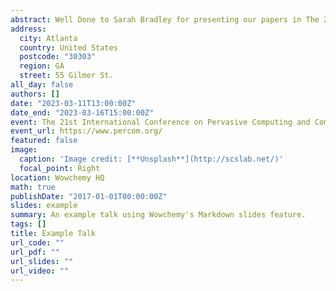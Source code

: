 ```yaml
---
abstract: Well Done to Sarah Bradley for presenting our papers in The 21st International Conference on Pervasive Computing and Communications (PerCom 2023)
address:
  city: Atlanta
  country: United States
  postcode: "30303"
  region: GA
  street: 55 Gilmer St.
all_day: false
authors: []
date: "2023-03-11T13:00:00Z"
date_end: "2023-03-16T15:00:00Z"
event: The 21st International Conference on Pervasive Computing and Communications
event_url: https://www.percom.org/
featured: false
image:
  caption: 'Image credit: [**Unsplash**](http://scslab.net/)'
  focal_point: Right
location: Wowchemy HQ
math: true
publishDate: "2017-01-01T00:00:00Z"
slides: example
summary: An example talk using Wowchemy's Markdown slides feature.
tags: []
title: Example Talk
url_code: ""
url_pdf: ""
url_slides: ""
url_video: ""
---
```

